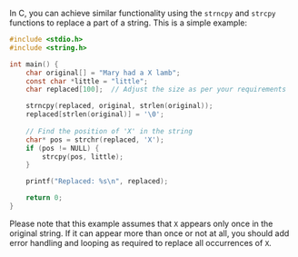 In C, you can achieve similar functionality using the `strncpy` and `strcpy` functions to replace a part of a string. This is a simple example:

```c
#include <stdio.h>
#include <string.h>

int main() {
    char original[] = "Mary had a X lamb";
    const char *little = "little";
    char replaced[100];  // Adjust the size as per your requirements

    strncpy(replaced, original, strlen(original));
    replaced[strlen(original)] = '\0';
    
    // Find the position of 'X' in the string
    char* pos = strchr(replaced, 'X');
    if (pos != NULL) {
        strcpy(pos, little);
    }

    printf("Replaced: %s\n", replaced);

    return 0;
}
```
Please note that this example assumes that `X` appears only once in the original string. If it can appear more than once or not at all, you should add error handling and looping as required to replace all occurrences of `X`.
